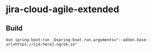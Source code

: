 # jira-cloud-agile-extended

## Build
``` shell
mvn spring-boot:run -Dspring-boot.run.arguments="--addon.base-url=https://{id-here}.ngrok.io"
```
